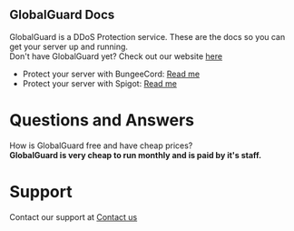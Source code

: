 ## GlobalGuard Docs
GlobalGuard is a DDoS Protection service. These are the docs so you can get your server up and running.
<br>
Don't have GlobalGuard yet? Check out our website <a href="https://globalguard.github.io/wiki/">here</a>
<br>
* Protect your server with BungeeCord: <a href="https://globalguard.github.io/wiki/protectserverbungee">Read me</a>
* Protect your server with Spigot: <a href="https://globalguard.github.io/wiki/protectserverspigot">Read me</a>
# Questions and Answers
How is GlobalGuard free and have cheap prices?
<br>
**GlobalGuard is very cheap to run monthly and is paid by it's staff.**

# Support
Contact our support at <a href="">Contact us</a>

